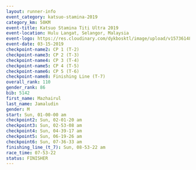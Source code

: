 ```yaml
---
layout: runner-info 
event_category: katsuo-stamina-2019 
category_km: 50KM 
event-title: Katsuo Stamina Titi Ultra 2019 
event-location: Hulu Langat, Selangor, Malaysia 
event-logo: https://res.cloudinary.com/dykbosktl/image/upload/v1573614825/Logo/Logo_p7ft6n.png
event-date: 03-15-2019 
checkpoint-name2: CP 1 (T-2) 
checkpoint-name3: CP 2 (T-3) 
checkpoint-name4: CP 3 (T-4) 
checkpoint-name5: CP 4 (T-5) 
checkpoint-name6: CP 5 (T-6) 
checkpoint-name8: Finishing Line (T-7) 
overall_rank: 110
gender_rank: 86
bib: 5142
first_name: Mazhairul
last_name: Jamaludin
gender: M
start: Sun, 01-00-00 am
checkpoint2: Sun, 02-01-20 am
checkpoint3: Sun, 02-53-08 am
checkpoint4: Sun, 04-39-17 am
checkpoint5: Sun, 06-19-26 am
checkpoint6: Sun, 07-36-33 am
finishing_line_(t_7): Sun, 08-53-22 am
race_time: 07-53-22
status: FINISHER
---
```

